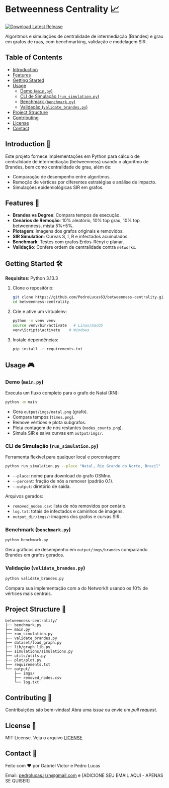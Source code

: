 # Betweenness Centrality 📈

[![Download Latest Release](https://img.shields.io/badge/Download-Latest%20Release-brightgreen)](https://github.com/PedroLucas63/betweenness-centrality/releases)

Algoritmos e simulações de centralidade de intermediação (Brandes) e grau em grafos de ruas, com benchmarking, validação e modelagem SIR.

## Table of Contents

- [Introduction](#introduction)
- [Features](#features)
- [Getting Started](#getting-started)
- [Usage](#usage)
  - [Demo (`main.py`)](#demo-mainpy)
  - [CLI de Simulação (`run_simulation.py`)](#cli-de-simulacao-runsimulationpy)
  - [Benchmark (`benchmark.py`)](#benchmark-benchmarkpy)
  - [Validação (`validate_brandes.py`)](#validacao-validate_brandespy)
- [Project Structure](#project-structure)
- [Contributing](#contributing)
- [License](#license)
- [Contact](#contact)

## Introduction 🚀

Este projeto fornece implementações em Python para cálculo de centralidade de intermediação (betweenness) usando o algoritmo de Brandes, bem como centralidade de grau, além de:

- Comparação de desempenho entre algoritmos.
- Remoção de vértices por diferentes estratégias e análise de impacto.
- Simulações epidemiológicas SIR em grafos.

## Features 🌟

- **Brandes vs Degree**: Compara tempos de execução.
- **Cenários de Remoção**: 10% aleatório, 10% top grau, 10% top betweenness, mista 5%+5%.
- **Plotagem**: Imagens dos grafos originais e removidos.
- **SIR Simulation**: Curvas S, I, R e infectados acumulados.
- **Benchmark**: Testes com grafos Erdos-Rényi e planar.
- **Validação**: Confere ordem de centralidade contra `networkx`.

## Getting Started 🛠️

**Requisitos**: Python 3.13.3

1. Clone o repositório:

   ```bash
   git clone https://github.com/PedroLucas63/betweenness-centrality.git
   cd betweenness-centrality
   ```

2. Crie e ative um virtualenv:

   ```bash
   python -m venv venv
   source venv/bin/activate   # Linux/macOS
   venv\Scripts\activate    # Windows
   ```

3. Instale dependências:

   ```bash
   pip install -r requirements.txt
   ```

## Usage 🎮

### Demo (`main.py`)

Executa um fluxo completo para o grafo de Natal (RN):

```bash
python -m main
```

- Gera `output/imgs/natal.png` (grafo).
- Compara tempos (`times.png`).
- Remove vértices e plota subgrafos.
- Plota contagem de nós restantes (`nodes_counts.png`).
- Simula SIR e salva curvas em `output/imgs/`.

### CLI de Simulação (`run_simulation.py`)

Ferramenta flexível para qualquer local e porcentagem:

```bash
python run_simulation.py --place "Natal, Rio Grande do Norte, Brazil" --percent 0.1 --output resultado
```

- `--place`: nome para download do grafo OSMnx.
- `--percent`: fração de nós a remover (padrão 0.1).
- `--output`: diretório de saída.

Arquivos gerados:

- `removed_nodes.csv`: lista de nós removidos por cenário.
- `log.txt`: totais de infectados e caminhos de imagens.
- `output_dir/imgs/`: imagens dos grafos e curvas SIR.

### Benchmark (`benchmark.py`)

```bash
python benchmark.py
```

Gera gráficos de desempenho em `output/imgs/brandes` comparando Brandes em grafos gerados.

### Validação (`validate_brandes.py`)

```bash
python validate_brandes.py
```

Compara sua implementação com a do NetworkX usando os 10% de vértices mais centrais.

## Project Structure 📁

```
betweenness-centrality/
├── benchmark.py
├── main.py
├── run_simulation.py
├── validate_brandes.py
├── dataset/load_graph.py
├── lib/graph_lib.py
├── simulations/simulations.py
├── utils/utils.py
├── plot/plot.py
├── requirements.txt
└── output/
    ├── imgs/
    ├── removed_nodes.csv
    └── log.txt
```

## Contributing 🤝

Contribuições são bem-vindas! Abra uma *issue* ou envie um *pull request*.

## License 📄

MIT License. Veja o arquivo [LICENSE](LICENSE).

## Contact 📧

Feito com ❤️ por Gabriel Victor e Pedro Lucas

Email: pedrolucas.jsrn@gmail.com e [ADICIONE SEU EMAIL AQUI - APENAS SE QUISER]
